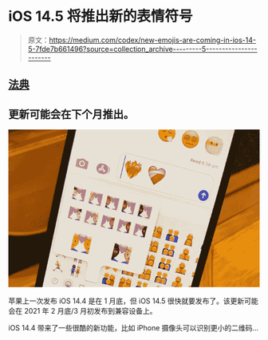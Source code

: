 # iOS 14.5 将推出新的表情符号

> 原文：<https://medium.com/codex/new-emojis-are-coming-in-ios-14-5-7fde7b661496?source=collection_archive---------5----------------------->

## [法典](http://medium.com/codex)

## 更新可能会在下个月推出。

![](img/afdfc77c4735ceab8f0b25ad0f2682fa.png)

苹果上一次发布 iOS 14.4 是在 1 月底，但 iOS 14.5 很快就要发布了。该更新可能会在 2021 年 2 月底/3 月初发布到兼容设备上。

iOS 14.4 带来了一些很酷的新功能，比如 iPhone 摄像头可以识别更小的二维码…
